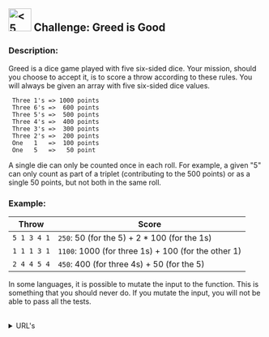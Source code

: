 <h2>
  <picture>
  <img alt="<5 kyu>" src="https://github.com/rudy-rojas/codewars-challenges/blob/main/images/kyu/5.svg" width="45" />
  </picture> Challenge: Greed is Good
</h2>

### Description:

Greed is a dice game played with five six-sided dice. Your mission, should you choose to accept it, is to score a throw according to these rules. You will always be given an array with five six-sided dice values.

```
 Three 1's => 1000 points
 Three 6's =>  600 points
 Three 5's =>  500 points
 Three 4's =>  400 points
 Three 3's =>  300 points
 Three 2's =>  200 points
 One   1   =>  100 points
 One   5   =>   50 point
```

A single die can only be counted once in each roll. For example, a given "5" can only count as part of a triplet (contributing to the 500 points) or as a single 50 points, but not both in the same roll.

### Example:

| Throw       | Score                                               |
| ----------- | --------------------------------------------------- |
| `5 1 3 4 1` | `250`: 50 (for the 5) + 2 \* 100 (for the 1s)       |
| `1 1 1 3 1` | `1100`: 1000 (for three 1s) + 100 (for the other 1) |
| `2 4 4 5 4` | `450`: 400 (for three 4s) + 50 (for the 5)          |

In some languages, it is possible to mutate the input to the function. This is something that you should never do. If you mutate the input, you will not be able to pass all the tests.
<br /><br />

<details>
  <summary>URL's</summary>
    <ol>
      <li>
        <a href="https://www.codewars.com/kata/5270d0d18625160ada0000e4/train/javascript">Problem statement</a>
      </li>
      <li>
        <a href="https://www.codewars.com/kata/5270d0d18625160ada0000e4/solutions">Other Solutions</a>
      </li>
    </ol>
</details>
